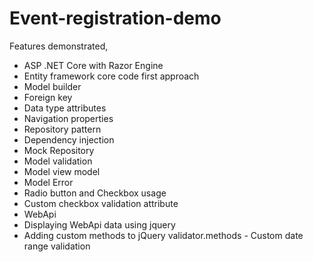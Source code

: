 # Event-registration-demo
Features demonstrated,
* ASP .NET Core with Razor Engine
* Entity framework core code first approach
* Model builder
* Foreign key
* Data type attributes
* Navigation properties
* Repository pattern
* Dependency injection
* Mock Repository
* Model validation
* Model view model
* Model Error
* Radio button and Checkbox usage
* Custom checkbox validation attribute
* WebApi
* Displaying WebApi data using jquery
* Adding custom methods to jQuery validator.methods - Custom date range validation
